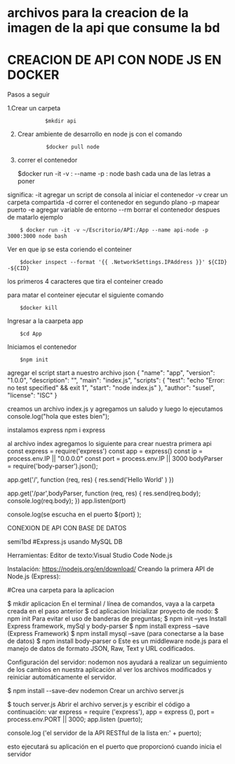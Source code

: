 # archivos para la creacion de la imagen de la api que consume la bd

# CREACION DE API CON NODE JS EN DOCKER

Pasos a seguir 

1.Crear un carpeta 
        
                $mkdir api
        
2. Crear ambiente de desarrollo en node js con el comando

                $docker pull node 

3. correr el contenedor

	$docker run -it -v : --name -p : node bash cada una de las letras a poner 
	
significa: -it agregar un script de consola al iniciar el contenedor -v crear un carpeta compartida -d correr el contenedor en segundo plano -p mapear puerto -e agregar variable de entorno --rm borrar el contenedor despues de matarlo ejemplo

		$ docker run -it -v ~/Escritorio/API:/App --name api-node -p 3000:3000 node bash

Ver en que ip se esta coriendo el conteiner 

		$docker inspect --format '{{ .NetworkSettings.IPAddress }}' ${CID} -${CID} 
		
los primeros 4 caracteres que tira el conteiner creado

para matar el conteiner ejecutar el siguiente comando 

		$docker kill

Ingresar a la caarpeta app 

		$cd App

Iniciamos el contenedor 

		$npm init

agregar el script start a nuestro archivo json { "name": "app", "version": "1.0.0", "description": "", "main": "index.js", "scripts": { "test": "echo "Error: no test specified" && exit 1", "start": "node index.js" }, "author": "susel", "license": "ISC" }

creamos un archivo index.js y agregamos un saludo y luego lo ejecutamos console.log("hola que estes bien");

instalamos express npm i express

al archivo index agregamos lo siguiente para crear nuestra primera api const express = require('express') const app = express() const ip = process.env.IP || "0.0.0.0" const port = process.env.IP || 3000 bodyParser = require('body-parser').json();

app.get('/', function (req, res) { res.send('Hello World' ) })

app.get('/par',bodyParser, function (req, res) { res.send(req.body); console.log(req.body); }) app.listen(port)

console.log(se escucha en el puerto ${port} );

CONEXION DE API CON BASE DE DATOS

semi1bd
#Express.js usando MySQL DB

Herramientas: Editor de texto:Visual Studio Code Node.js

Instalación: https://nodejs.org/en/download/ Creando la primera API de Node.js (Express):

#Crea una carpeta para la aplicacion

$ mkdir aplicacion En el terminal / línea de comandos, vaya a la carpeta creada en el paso anterior $ cd aplicacion Inicializar proyecto de nodo: $ npm init Para evitar el uso de banderas de preguntas; $ npm init –yes Install Express framework, mySql y body-parser $ npm install express –save (Express Framework) $ npm install mysql –save (para conectarse a la base de datos) $ npm install body-parser o Este es un middleware node.js para el manejo de datos de formato JSON, Raw, Text y URL codificados.

Configuración del servidor: nodemon nos ayudará a realizar un seguimiento de los cambios en nuestra aplicación al ver los archivos modificados y reiniciar automáticamente el servidor.

$ npm install --save-dev nodemon Crear un archivo server.js

$ touch server.js Abrir el archivo server.js y escribir el código a continuación: var express = require ('express'), app = express (), port = process.env.PORT || 3000; app.listen (puerto);

console.log ('el servidor de la API RESTful de la lista en:' + puerto);

esto ejecutará su aplicación en el puerto que proporcionó cuando inicia el servidor
